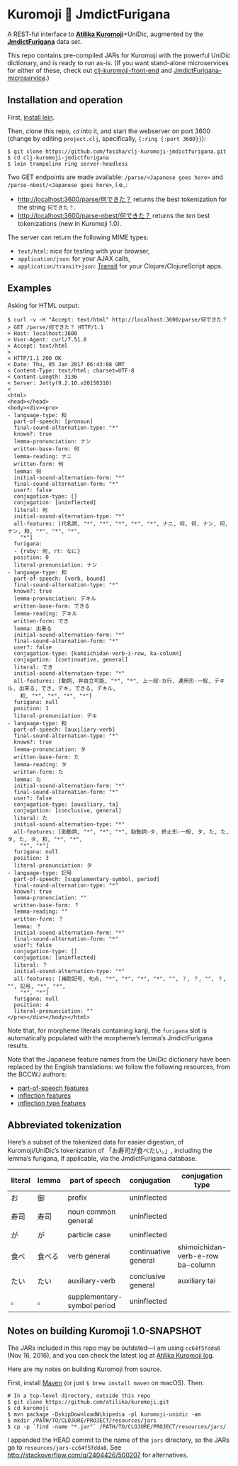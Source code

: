 # Kuromoji 💛 JmdictFurigana

A REST-ful interface to [**Atilika Kuromoji**](http://www.atilika.org/)+UniDic, augmented by the [**JmdictFurigana**](https://github.com/Doublevil/JmdictFurigana/) data set.

This repo contains pre-compiled JARs for Kuromoji with the powerful UniDic dictionary, and is ready to run as-is. (If you want stand-alone microservices for either of these, check out [clj-kuromoji-front-end](https://github.com/fasiha/clj-kuromoji-front-end) and [JmdictFurigana-microservice](https://github.com/fasiha/JmdictFurigana-microservice).)

## Installation and operation
First, [install lein](http://leiningen.org/#install).

Then, clone this repo, `cd` into it, and start the webserver on port 3600 (change by editing `project.clj`, specifically, `{:ring {:port 3600}}`):
```
$ git clone https://github.com/fasiha/clj-kuromoji-jmdictfurigana.git
$ cd clj-kuromoji-jmdictfurigana
$ lein trampoline ring server-headless
```

Two GET endpoints are made available: `/parse/<Japanese goes here>` and `/parse-nbest/<Japanese goes here>`, i.e.,:

- [http://localhost:3600/parse/何できた？](http://localhost:3600/parse/何できた？) returns the best tokenization for the string `何できた？`.
- [http://localhost:3600/parse-nbest/何できた？](http://localhost:3600/parse/何できた？) returns the *ten* best tokenizations (new in Kuromoji 1.0).

The server can return the following MIME types:

- `text/html`: nice for testing with your browser,
- `application/json`: for your AJAX calls,
- `application/transit+json`: [Transit](https://github.com/cognitect/transit-format) for your Clojure/ClojureScript apps.

## Examples
Asking for HTML output:
```
$ curl -v -H "Accept: text/html" http://localhost:3600/parse/何できた？
> GET /parse/何できた？ HTTP/1.1
> Host: localhost:3600
> User-Agent: curl/7.51.0
> Accept: text/html
>
< HTTP/1.1 200 OK
< Date: Thu, 05 Jan 2017 06:43:08 GMT
< Content-Type: text/html; charset=UTF-8
< Content-Length: 3136
< Server: Jetty(9.2.10.v20150310)
<
<html>
<head></head>
<body><div><pre>
- language-type: 和
  part-of-speech: [pronoun]
  final-sound-alternation-type: "*"
  known?: true
  lemma-pronunciation: ナン
  written-base-form: 何
  lemma-reading: ナニ
  written-form: 何
  lemma: 何
  initial-sound-alternation-form: "*"
  final-sound-alternation-form: "*"
  user?: false
  conjugation-type: []
  conjugation: [uninflected]
  literal: 何
  initial-sound-alternation-type: "*"
  all-features: [代名詞, "*", "*", "*", "*", "*", ナニ, 何, 何, ナン, 何, ナン, 和, "*", "*", "*",
    "*"]
  furigana:
  - {ruby: 何, rt: なに}
  position: 0
  literal-pronunciation: ナン
- language-type: 和
  part-of-speech: [verb, bound]
  final-sound-alternation-type: "*"
  known?: true
  lemma-pronunciation: デキル
  written-base-form: できる
  lemma-reading: デキル
  written-form: でき
  lemma: 出来る
  initial-sound-alternation-form: "*"
  final-sound-alternation-form: "*"
  user?: false
  conjugation-type: [kamiichidan-verb-i-row, ka-column]
  conjugation: [continuative, general]
  literal: でき
  initial-sound-alternation-type: "*"
  all-features: [動詞, 非自立可能, "*", "*", 上一段-カ行, 連用形-一般, デキル, 出来る, でき, デキ, できる, デキル,
    和, "*", "*", "*", "*"]
  furigana: null
  position: 1
  literal-pronunciation: デキ
- language-type: 和
  part-of-speech: [auxiliary-verb]
  final-sound-alternation-type: "*"
  known?: true
  lemma-pronunciation: タ
  written-base-form: た
  lemma-reading: タ
  written-form: た
  lemma: た
  initial-sound-alternation-form: "*"
  final-sound-alternation-form: "*"
  user?: false
  conjugation-type: [auxiliary, ta]
  conjugation: [conclusive, general]
  literal: た
  initial-sound-alternation-type: "*"
  all-features: [助動詞, "*", "*", "*", 助動詞-タ, 終止形-一般, タ, た, た, タ, た, タ, 和, "*", "*",
    "*", "*"]
  furigana: null
  position: 3
  literal-pronunciation: タ
- language-type: 記号
  part-of-speech: [supplementary-symbol, period]
  final-sound-alternation-type: "*"
  known?: true
  lemma-pronunciation: ""
  written-base-form: ？
  lemma-reading: ""
  written-form: ？
  lemma: ？
  initial-sound-alternation-form: "*"
  final-sound-alternation-form: "*"
  user?: false
  conjugation-type: []
  conjugation: [uninflected]
  literal: ？
  initial-sound-alternation-type: "*"
  all-features: [補助記号, 句点, "*", "*", "*", "*", "", ？, ？, "", ？, "", 記号, "*", "*",
    "*", "*"]
  furigana: null
  position: 4
  literal-pronunciation: ""
</pre></div></body></html>
```

Note that, for morpheme literals containing kanji, the `furigana` slot is automatically populated with the morpheme’s lemma’s JmdictFurigana results.

Note that the Japanese feature names from the UniDic dictionary have been replaced by the English translations: we follow the following resources, from the BCCWJ authors:

- [part-of-speech features](https://gist.github.com/masayu-a/e3eee0637c07d4019ec9)
- [inflection features](https://gist.github.com/masayu-a/3e11168f9330e2d83a68)
- [inflection type features](https://gist.github.com/masayu-a/b3ce862336e47736e84f)

## Abbreviated tokenization
Here’s a subset of the tokenized data for easier digestion, of Kuromoji/UniDic’s tokenization of 「お寿司が食べたい。」, including the lemma’s furigana, if applicable, via the JmdictFurigana database.

| literal | lemma | part of speech | conjugation | conjugation type | furigana |
|---|---|---|---|---|---|
| お | 御 | prefix | uninflected |  |  |
| 寿司 | 寿司 | noun common general | uninflected |  | [{"ruby":"寿","rt":"す"},{"ruby":"司","rt":"し"}] |
| が | が | particle case | uninflected |  |  |
| 食べ | 食べる | verb general | continuative general | shimoichidan-verb-e-row ba-column | [{"ruby":"食","rt":"た"},"べる"] |
| たい | たい | auxiliary-verb | conclusive general | auxiliary tai |  |
| 。 | 。 | supplementary-symbol period | uninflected |  |  |

## Notes on building Kuromoji 1.0-SNAPSHOT
The JARs included in this repo may be outdated—I am using `cc64f5fdda8` (Nov 16, 2016), and you can check the latest log at [Atilika Kuromoji log](https://github.com/atilika/kuromoji/commits/master).

Here are my notes on building Kuromoji from source.

First, install [Maven](http://maven.apache.org/install.html) (or just `$ brew install maven` on macOS). Then:
```
# In a top-level directory, outside this repo
$ git clone https://github.com/atilika/kuromoji.git
$ cd kuromoji
$ mvn package -DskipDownloadWikipedia -pl kuromoji-unidic -am
$ mkdir /PATH/TO/CLOJURE/PROJECT/resources/jars
$ cp -p `find -name "*.jar"` /PATH/TO/CLOJURE/PROJECT/resources/jars/
```
I appended the HEAD commit to the name of the `jars` directory, so the JARs go to `resources/jars-cc64f5fdda8`. See http://stackoverflow.com/q/2404426/500207 for alternatives.
